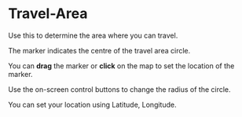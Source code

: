 # Travel-Area

Use this to determine the area where you can travel.

The marker indicates the centre of the travel area circle.

You can **drag** the marker or **click** on the map to set the location of the marker.

Use the on-screen control buttons to change the radius of the circle.

You can set your location using Latitude, Longitude.

